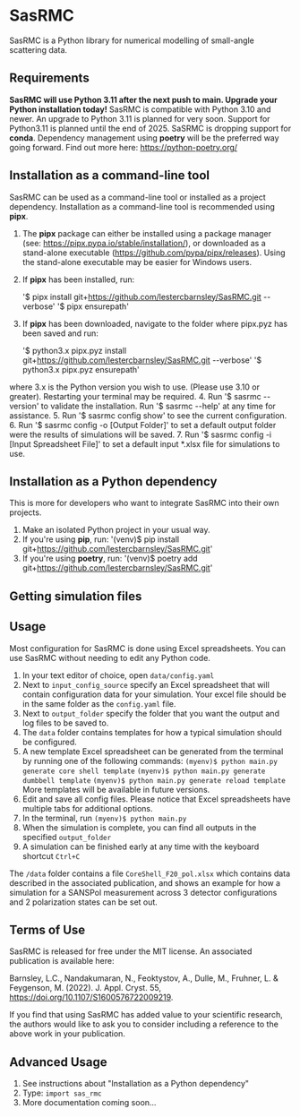 # SasRMC
SasRMC is a Python library for numerical modelling of small-angle scattering data. 

## Requirements
**SasRMC will use Python 3.11 after the next push to main. Upgrade your Python installation today!**
SasRMC is compatible with Python 3.10 and newer. An upgrade to Python 3.11 is planned for very soon. Support for Python3.11 is planned until the end of 2025.
SaSRMC is dropping support for **conda**. Dependency management using **poetry** will be the preferred way going forward. Find out more here: https://python-poetry.org/

## Installation as a command-line tool

SasRMC can be used as a command-line tool or installed as a project dependency. Installation as a command-line tool is recommended using **pipx**.

1. The **pipx** package can either be installed using a package manager (see: https://pipx.pypa.io/stable/installation/), or downloaded as a stand-alone executable (https://github.com/pypa/pipx/releases). Using the stand-alone executable may be easier for Windows users.
2. If **pipx** has been installed, run: 

    '$ pipx install git+https://github.com/lestercbarnsley/SasRMC.git --verbose'
    '$ pipx ensurepath'

3. If **pipx** has been downloaded, navigate to the folder where pipx.pyz has been saved and run:

    '$ python3.x pipx.pyz install git+https://github.com/lestercbarnsley/SasRMC.git --verbose'
    '$ python3.x pipx.pyz ensurepath'
    
where 3.x is the Python version you wish to use. (Please use 3.10 or greater). Restarting your terminal may be required.
4. Run '$ sasrmc --version' to validate the installation. Run '$ sasrmc --help' at any time for assistance.
5. Run '$ sasrmc config show' to see the current configuration.
6. Run '$ sasrmc config -o [Output Folder]' to set a default output folder were the results of simulations will be saved.
7. Run '$ sasrmc config -i [Input Spreadsheet File]' to set a default input *.xlsx file for simulations to use.

## Installation as a Python dependency

This is more for developers who want to integrate SasRMC into their own projects.

1. Make an isolated Python project in your usual way.
2. If you're using **pip**, run:
    '(venv)$ pip install git+https://github.com/lestercbarnsley/SasRMC.git'
3. If you're using **poetry**, run:
    '(venv)$ poetry add git+https://github.com/lestercbarnsley/SasRMC.git'

## Getting simulation files
 


## Usage
Most configuration for SasRMC is done using Excel spreadsheets. You can use SasRMC without needing to edit any Python code.

1. In your text editor of choice, open `data/config.yaml`
2. Next to `input_config_source` specify an Excel spreadsheet that will contain configuration data for your simulation. Your excel file should be in the same folder as the `config.yaml` file.
3. Next to `output_folder` specify the folder that you want the output and log files to be saved to.
4. The `data` folder contains templates for how a typical simulation should be configured.
5. A new template Excel spreadsheet can be generated from the terminal by running one of the following commands:
    `(myenv)$ python main.py generate core shell template`
    `(myenv)$ python main.py generate dumbbell template`
    `(myenv)$ python main.py generate reload template`
More templates will be available in future versions.
6. Edit and save all config files. Please notice that Excel spreadsheets have multiple tabs for additional options.
7. In the terminal, run
    `(myenv)$ python main.py`
8. When the simulation is complete, you can find all outputs in the specified `output_folder`
9. A simulation can be finished early at any time with the keyboard shortcut `Ctrl+C`

The `/data` folder contains a file `CoreShell_F20_pol.xlsx` which contains data described in the associated publication, and shows an example for how a simulation for a SANSPol measurement across 3 detector configurations and 2 polarization states can be set out.

## Terms of Use
SasRMC is released for free under the MIT license. An associated publication is available here:

Barnsley, L.C., Nandakumaran, N., Feoktystov, A., Dulle, M., Fruhner, L. & Feygenson, M. (2022). J. Appl. Cryst. 55,
https://doi.org/10.1107/S1600576722009219.

If you find that using SasRMC has added value to your scientific research, the authors would like to ask you to consider including a reference to the above work in your publication.

## Advanced Usage

1. See instructions about "Installation as a Python dependency" 
2. Type: `import sas_rmc`
3. More documentation coming soon...
